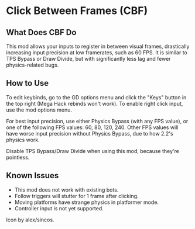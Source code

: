 # Click Between Frames (CBF)

## What Does CBF Do

This mod allows your inputs to register in between visual frames, drastically increasing input precision at low framerates, such as 60 FPS. It is similar to TPS Bypass or Draw Divide, but with significantly less lag and fewer physics-related bugs.

## How to Use

To edit keybinds, go to the GD options menu and click the "Keys" button in the top right (Mega Hack rebinds won't work).
To enable right click input, use the mod options menu.

For best input precision, use either Physics Bypass (with any FPS value), or one of the following FPS values: 60, 80, 120, 240.
Other FPS values will have worse input precision without Physics Bypass, due to how 2.2's physics work.

Disable TPS Bypass/Draw Divide when using this mod, because they're pointless.

## Known Issues

- This mod does not work with existing bots.
- Follow triggers will stutter for 1 frame after clicking.
- Moving platforms have strange physics in platformer mode.
- Controller input is not yet supported.

Icon by alex/sincos.
